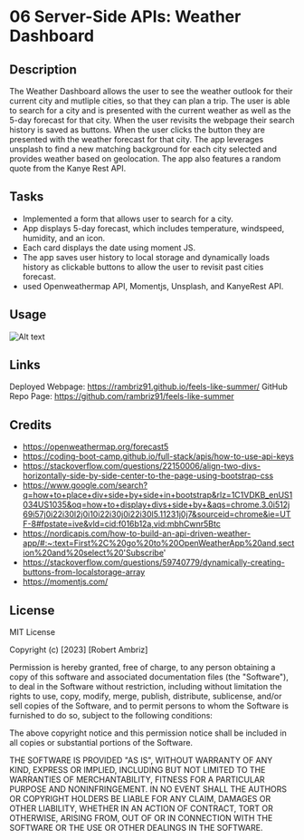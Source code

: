 # 06 Server-Side APIs: Weather Dashboard

## Description

The Weather Dashboard allows the user to see the weather outlook for their current city and mutliple cities, so that they can plan a trip. The user is able to search for a city and is presented with the current weather as well as the 5-day forecast for that city. When the user revisits the webpage their search history is saved as buttons. When the user clicks the button they are presented with the weather forecast for that city. The app leverages unsplash to find a new matching background for each city selected and provides weather based on geolocation. The app also features a random quote from the Kanye Rest API.

## Tasks 

- Implemented a form that allows user to search for a city.
- App displays 5-day forecast, which includes temperature, windspeed, humidity, and an icon.
- Each card displays the date using moment JS.
- The app saves user history to local storage and dynamically loads history as clickable buttons to allow the user to revisit past cities forecast.
- used Openweathermap API, Momentjs, Unsplash, and KanyeRest API.

## Usage

![Alt text](assets/weather-app.gif)

## Links
Deployed Webpage: https://rambriz91.github.io/feels-like-summer/
GitHub Repo Page: https://github.com/rambriz91/feels-like-summer

## Credits

- https://openweathermap.org/forecast5
- https://coding-boot-camp.github.io/full-stack/apis/how-to-use-api-keys
- https://stackoverflow.com/questions/22150006/align-two-divs-horizontally-side-by-side-center-to-the-page-using-bootstrap-css
- https://www.google.com/search?q=how+to+place+div+side+by+side+in+bootstrap&rlz=1C1VDKB_enUS1034US1035&oq=how+to+display+divs+side+by+&aqs=chrome.3.0i512j69i57j0i22i30l2j0i10i22i30j0i22i30l5.11231j0j7&sourceid=chrome&ie=UTF-8#fpstate=ive&vld=cid:f016b12a,vid:mbhCwnr5Btc
- https://nordicapis.com/how-to-build-an-api-driven-weather-app/#:~:text=First%2C%20go%20to%20OpenWeatherApp%20and,section%20and%20select%20'Subscribe'
- https://stackoverflow.com/questions/59740779/dynamically-creating-buttons-from-localstorage-array
- https://momentjs.com/

## License

MIT License

Copyright (c) [2023] [Robert Ambriz]

Permission is hereby granted, free of charge, to any person obtaining a copy
of this software and associated documentation files (the "Software"), to deal
in the Software without restriction, including without limitation the rights
to use, copy, modify, merge, publish, distribute, sublicense, and/or sell
copies of the Software, and to permit persons to whom the Software is
furnished to do so, subject to the following conditions:

The above copyright notice and this permission notice shall be included in all
copies or substantial portions of the Software.

THE SOFTWARE IS PROVIDED "AS IS", WITHOUT WARRANTY OF ANY KIND, EXPRESS OR
IMPLIED, INCLUDING BUT NOT LIMITED TO THE WARRANTIES OF MERCHANTABILITY,
FITNESS FOR A PARTICULAR PURPOSE AND NONINFRINGEMENT. IN NO EVENT SHALL THE
AUTHORS OR COPYRIGHT HOLDERS BE LIABLE FOR ANY CLAIM, DAMAGES OR OTHER
LIABILITY, WHETHER IN AN ACTION OF CONTRACT, TORT OR OTHERWISE, ARISING FROM,
OUT OF OR IN CONNECTION WITH THE SOFTWARE OR THE USE OR OTHER DEALINGS IN THE
SOFTWARE.